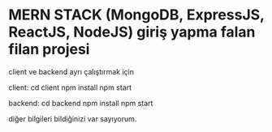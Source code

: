 # MERN STACK (MongoDB, ExpressJS, ReactJS, NodeJS) giriş yapma falan filan projesi

client ve backend ayrı çalıştırmak için

client: 
cd client
npm install
npm start

backend:
cd backend
npm install
npm start

diğer bilgileri bildiğinizi var sayıyorum.
